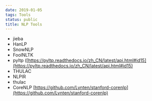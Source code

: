 ```yaml
---
date: 2019-01-05
tags: Tools
status: public
title: NLP Tools
---
```

* jieba
* HanLP
* SnowNLP
* FoolNLTK
* pyltp ([https://pyltp.readthedocs.io/zh_CN/latest/api.html#id15](https://pyltp.readthedocs.io/zh_CN/latest/api.html#id15)
* THULAC
* NLPIR
* thulac
* CoreNLP [https://github.com/Lynten/stanford-corenlp](https://github.com/Lynten/stanford-corenlp)